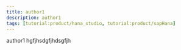 ```yaml
---
title: author1
description: author1
tags: [tutorial:product/hana_studio, tutorial:product/sapHana]
---
```

author1
hgfjhsdgfjhdsgfjh
